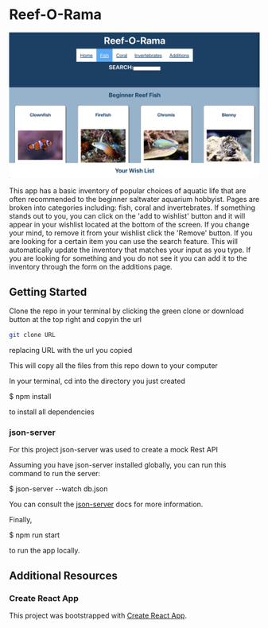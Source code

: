 # Reef-O-Rama

![Sample Page](https://github.com/storynickolas/beginner-reef/blob/main/Sample%20Images/ReefSamplePage.png)

This app has a basic inventory of popular choices of aquatic life that are often recommended to the beginner saltwater aquarium hobbyist.  Pages are broken into categories including: fish, coral and invertebrates.  If something stands out to you, you can click on the 'add to wishlist' button and it will appear in your wishlist located at the bottom of the screen.  If you change your mind, to remove it from your wishlist click the 'Remove' button.  If you are looking for a certain item you can use the search feature.  This will automatically update the inventory that matches your input as you type.  If you are looking for something and you do not see it you can add it to the inventory through the form on the additions page.

## Getting Started

Clone the repo in your terminal by clicking the green clone or download button at the top right and copyin the url

```bash
git clone URL
```

replacing URL with the url you copied

This will copy all the files from this repo down to your computer

In your terminal, cd into the directory you just created

$ npm install 

to install all dependencies

### json-server

For this project json-server was used to create a mock Rest API

Assuming you have json-server installed globally, you can run this command to run the server:

$ json-server --watch db.json

You can consult the [json-server](https://www.npmjs.com/package/json-server) docs for more information.

Finally,

$ npm run start 
 
to run the app locally.

## Additional Resources

### Create React App

This project was bootstrapped with [Create React App](https://github.com/facebook/create-react-app).
